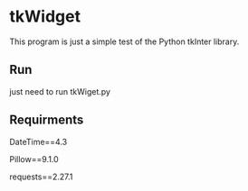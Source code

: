 # tkWidget
This program is just a simple test of the Python tkInter library.


## Run

just need to run tkWiget.py

## Requirments
DateTime==4.3


Pillow==9.1.0


requests==2.27.1